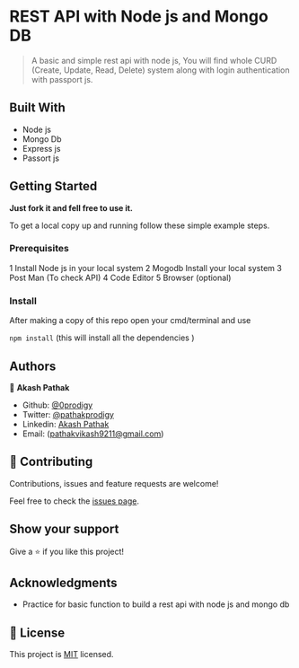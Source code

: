 # REST API with Node js and Mongo DB

> A basic and simple rest api with node js, You will find whole CURD (Create, Update, Read, Delete) system along with login authentication with passport js.


## Built With

- Node js
- Mongo Db
- Express js
- Passort js


## Getting Started

**Just fork it and fell free to use it.**

To get a local copy up and running follow these simple example steps.

### Prerequisites

1 Install Node js in your local system
2 Mogodb Install your local system
3 Post Man (To check API)
4 Code Editor
5 Browser (optional)


### Install

After making a copy of this repo open your cmd/terminal and use

`npm install` (this will install all the dependencies )
## Authors

👤 **Akash Pathak**

- Github: [@0prodigy](https://github.com/0prodigy)
- Twitter: [@pathakprodigy](https://twitter.com/pathakprodigy)
- Linkedin: [Akash Pathak](https://www.linkedin.com/in/akash-pathak-0796a7165)
- Email: (pathakvikash9211@gmail.com)


## 🤝 Contributing

Contributions, issues and feature requests are welcome!

Feel free to check the [issues page](https://github.com/0prodigy/node-api-hub/issues).

## Show your support

Give a ⭐️ if you like this project!

## Acknowledgments

-  Practice for basic function to build a rest api with node js and mongo db

## 📝 License

This project is [MIT](./LICENSE) licensed.
